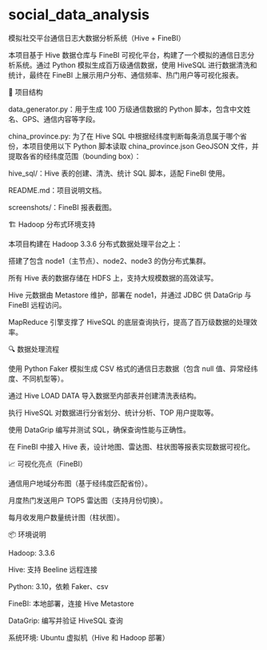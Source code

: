 # social_data_analysis

模拟社交平台通信日志大数据分析系统（Hive + FineBI）

本项目基于 Hive 数据仓库与 FineBI 可视化平台，构建了一个模拟的通信日志分析系统。通过 Python 模拟生成百万级通信数据，使用 HiveSQL 进行数据清洗和统计，最终在 FineBI 上展示用户分布、通信频率、热门用户等可视化报表。

📁 项目结构

data_generator.py：用于生成 100 万级通信数据的 Python 脚本，包含中文姓名、GPS、通信内容等字段。

china_province.py: 为了在 Hive SQL 中根据经纬度判断每条消息属于哪个省份，本项目使用以下 Python 脚本读取 china_province.json GeoJSON 文件，并提取各省的经纬度范围（bounding box）：

hive_sql/：Hive 表的创建、清洗、统计 SQL 脚本，适配 FineBI 使用。

README.md：项目说明文档。

screenshots/：FineBI 报表截图。

🏗️ Hadoop 分布式环境支持

本项目构建在 Hadoop 3.3.6 分布式数据处理平台之上：

搭建了包含 node1（主节点）、node2、node3 的伪分布式集群。

所有 Hive 表的数据存储在 HDFS 上，支持大规模数据的高效读写。

Hive 元数据由 Metastore 维护，部署在 node1，并通过 JDBC 供 DataGrip 与 FineBI 远程访问。

MapReduce 引擎支撑了 HiveSQL 的底层查询执行，提高了百万级数据的处理效率。

🔍 数据处理流程

使用 Python Faker 模拟生成 CSV 格式的通信日志数据（包含 null 值、异常经纬度、不同机型等）。

通过 Hive LOAD DATA 导入数据至内部表并创建清洗表结构。

执行 HiveSQL 对数据进行分省划分、统计分析、TOP 用户提取等。

使用 DataGrip 编写并测试 SQL，确保查询性能与正确性。

在 FineBI 中接入 Hive 表，设计地图、雷达图、柱状图等报表实现数据可视化。

📈 可视化亮点（FineBI）

通信用户地域分布图（基于经纬度匹配省份）。

月度热门发送用户 TOP5 雷达图（支持月份切换）。

每月收发用户数量统计图（柱状图）。

📦 环境说明

Hadoop: 3.3.6

Hive: 支持 Beeline 远程连接

Python: 3.10，依赖 Faker、csv

FineBI: 本地部署，连接 Hive Metastore

DataGrip: 编写并验证 HiveSQL 查询

系统环境: Ubuntu 虚拟机（Hive 和 Hadoop 部署）
